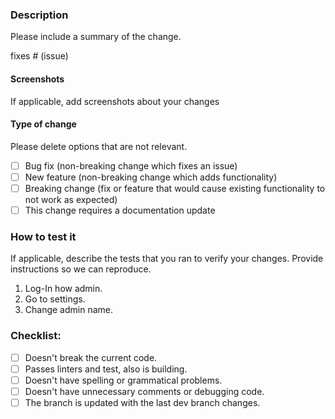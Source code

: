 ### Description

Please include a summary of the change.

fixes # (issue)

#### Screenshots

If applicable, add screenshots about your changes

#### Type of change

Please delete options that are not relevant.

- [ ] Bug fix (non-breaking change which fixes an issue)
- [ ] New feature (non-breaking change which adds functionality)
- [ ] Breaking change (fix or feature that would cause existing functionality to not work as expected)
- [ ] This change requires a documentation update

### How to test it

If applicable, describe the tests that you ran to verify your changes. Provide instructions so we can reproduce.

1. Log-In how admin.
2. Go to settings.
3. Change admin name.

### Checklist:

- [ ] Doesn't break the current code.
- [ ] Passes linters and test, also is building.
- [ ] Doesn't have spelling or grammatical problems.
- [ ] Doesn't have unnecessary comments or debugging code.
- [ ] The branch is updated with the last dev branch changes.
